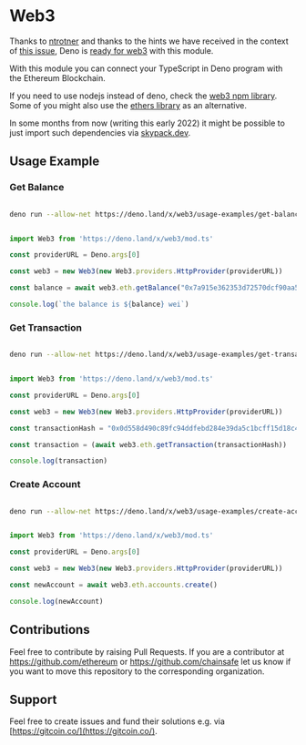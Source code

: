 # Web3

Thanks to [ntrotner](https://github.com/ntrotner) and thanks to the hints we have received in the context of [this issue](https://github.com/ChainSafe/web3.js/issues/3700), Deno is [ready for web3](https://ethereum.stackexchange.com/questions/112900/what-is-the-best-way-to-connect-to-the-ethereum-blockchain-from-a-deno-applicati) with this module.    

With this module you can connect your TypeScript in Deno program with the Ethereum Blockchain.  

If you need to use nodejs instead of deno, check the [web3 npm library](https://www.npmjs.com/package/web3). Some of you might also use the [ethers library](https://www.npmjs.com/package/ethers) as an alternative.  

In some months from now (writing this early 2022) it might be possible to just import such dependencies via [skypack.dev](https://www.skypack.dev).   


## Usage Example 

### Get Balance

```sh 

deno run --allow-net https://deno.land/x/web3/usage-examples/get-balance.ts https://mainnet.infura.io/v3/<your-project-id>

```


```ts

import Web3 from 'https://deno.land/x/web3/mod.ts'

const providerURL = Deno.args[0]

const web3 = new Web3(new Web3.providers.HttpProvider(providerURL))

const balance = await web3.eth.getBalance("0x7a915e362353d72570dcf90aa5baa1c5b341c7aa")

console.log(`the balance is ${balance} wei`)

```

### Get Transaction

```sh 

deno run --allow-net https://deno.land/x/web3/usage-examples/get-transaction.ts https://mainnet.infura.io/v3/<your-project-id>

```

```ts

import Web3 from 'https://deno.land/x/web3/mod.ts'

const providerURL = Deno.args[0]

const web3 = new Web3(new Web3.providers.HttpProvider(providerURL))

const transactionHash = "0x0d558d490c89fc94ddfebd284e39da5c1bcff15d18c4e9fd2eb37a202d20c703"

const transaction = (await web3.eth.getTransaction(transactionHash))

console.log(transaction)

```


### Create Account

```sh 

deno run --allow-net https://deno.land/x/web3/usage-examples/create-account.ts https://mainnet.infura.io/v3/<your-project-id>

```

```ts

import Web3 from 'https://deno.land/x/web3/mod.ts'

const providerURL = Deno.args[0]

const web3 = new Web3(new Web3.providers.HttpProvider(providerURL))

const newAccount = await web3.eth.accounts.create()

console.log(newAccount)

```

## Contributions
Feel free to contribute by raising Pull Requests. If you are a contributor at https://github.com/ethereum or https://github.com/chainsafe let us know if you want to move this repository to the corresponding organization.


## Support
Feel free to create issues and fund their solutions e.g. via [https://gitcoin.co/](https://gitcoin.co/).  

